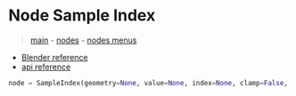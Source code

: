 # Node Sample Index

> [main](../structure.md) - [nodes](nodes.md) - [nodes menus](nodes_menus.md)

- [Blender reference](https://docs.blender.org/manual/en/latest/modeling/geometry_nodes/geometry/sample_index.html)
 - [api reference]({node.blender_python_ref})

```python
node = SampleIndex(geometry=None, value=None, index=None, clamp=False, data_type='FLOAT', domain='POINT')```

